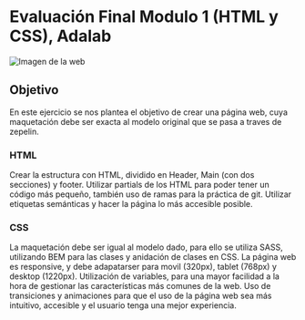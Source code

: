 # Evaluación Final Modulo 1 (HTML y CSS), Adalab

![Imagen de la web](./src/assets/images/photo.png)

## Objetivo

En este ejercicio se nos plantea el objetivo de crear una página web, cuya maquetación debe ser exacta al modelo original que se pasa a traves de zepelin.

### HTML

Crear la estructura con HTML, dividido en Header, Main (con dos secciones) y footer. Utilizar partials de los HTML para poder tener un código más pequeño, también uso de ramas para la práctica de git.
Utilizar etiquetas semánticas y hacer la página lo más accesible posible.

### CSS

La maquetación debe ser igual al modelo dado, para ello se utiliza SASS, utilizando BEM para las clases y anidación de clases en CSS.
La página web es responsive, y debe adapatarser para movil (320px), tablet (768px) y desktop (1220px).
Utilización de variables, para una mayor facilidad a la hora de gestionar las características más comunes de la web.
Uso de transiciones y animaciones para que el uso de la página web sea más intuitivo, accesible y el usuario tenga una mejor experiencia.
